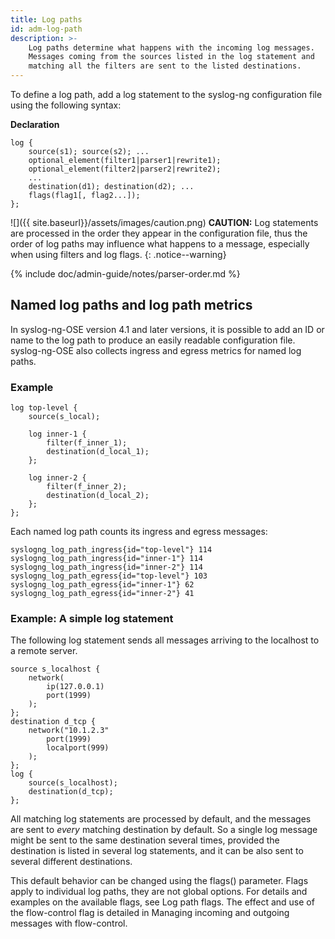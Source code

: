 ```yaml
---
title: Log paths
id: adm-log-path
description: >-
    Log paths determine what happens with the incoming log messages.
    Messages coming from the sources listed in the log statement and
    matching all the filters are sent to the listed destinations.
---
```


To define a log path, add a log statement to the syslog-ng configuration
file using the following syntax:

**Declaration**

```config
log {
    source(s1); source(s2); ...
    optional_element(filter1|parser1|rewrite1);
    optional_element(filter2|parser2|rewrite2);
    ...
    destination(d1); destination(d2); ...
    flags(flag1[, flag2...]);
};
```

![]({{ site.baseurl}}/assets/images/caution.png) **CAUTION:**
Log statements are processed in the order they appear in the configuration file,
thus the order of log paths may influence what happens to a message, especially
when using filters and log flags.
{: .notice--warning}

{% include doc/admin-guide/notes/parser-order.md %}

## Named log paths and log path metrics

In syslog-ng-OSE version 4.1 and later versions, it is possible to add an ID or name to the log path to produce an easily readable configuration file. syslog-ng-OSE also collects ingress and egress metrics for named log paths.

### Example

```config
log top-level {
    source(s_local);

    log inner-1 {
        filter(f_inner_1);
        destination(d_local_1);
    };

    log inner-2 {
        filter(f_inner_2);
        destination(d_local_2);
    };
};
```

Each named log path counts its ingress and egress messages:

```config
syslogng_log_path_ingress{id="top-level"} 114
syslogng_log_path_ingress{id="inner-1"} 114
syslogng_log_path_ingress{id="inner-2"} 114
syslogng_log_path_egress{id="top-level"} 103
syslogng_log_path_egress{id="inner-1"} 62
syslogng_log_path_egress{id="inner-2"} 41
```

### Example: A simple log statement

The following log statement sends all messages arriving to the localhost
to a remote server.

```config
source s_localhost {
    network(
        ip(127.0.0.1)
        port(1999)
    );
};
destination d_tcp {
    network("10.1.2.3"
        port(1999)
        localport(999)
    );
};
log {
    source(s_localhost);
    destination(d_tcp);
};
```

All matching log statements are processed by default, and the messages
are sent to *every* matching destination by default. So a single log
message might be sent to the same destination several times, provided
the destination is listed in several log statements, and it can be also
sent to several different destinations.

This default behavior can be changed using the flags() parameter. Flags
apply to individual log paths, they are not global options. For details
and examples on the available flags, see
Log path flags.
The effect and use of the flow-control flag is detailed in
Managing incoming and outgoing messages with flow-control.
